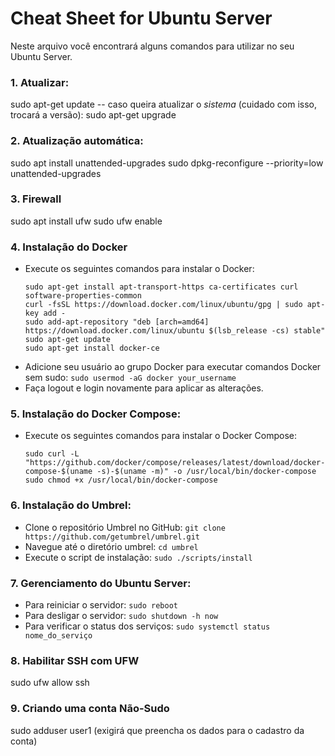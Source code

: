 # Cheat Sheet for Ubuntu Server
Neste arquivo você encontrará alguns comandos para utilizar no seu Ubuntu Server.

### 1. Atualizar:
sudo apt-get update
-- caso queira atualizar o *sistema* (cuidado com isso, trocará a versão):
sudo apt-get upgrade

### 2. Atualização automática:
sudo apt install unattended-upgrades
sudo dpkg-reconfigure --priority=low unattended-upgrades

### 3. Firewall
sudo apt install ufw
sudo ufw enable

### 4. Instalação do Docker
   - Execute os seguintes comandos para instalar o Docker:
     ```
     sudo apt-get install apt-transport-https ca-certificates curl software-properties-common
     curl -fsSL https://download.docker.com/linux/ubuntu/gpg | sudo apt-key add -
     sudo add-apt-repository "deb [arch=amd64] https://download.docker.com/linux/ubuntu $(lsb_release -cs) stable"
     sudo apt-get update
     sudo apt-get install docker-ce
     ```
   - Adicione seu usuário ao grupo Docker para executar comandos Docker sem sudo: `sudo usermod -aG docker your_username`
   - Faça logout e login novamente para aplicar as alterações.
     
### 5. Instalação do Docker Compose:
   - Execute os seguintes comandos para instalar o Docker Compose:
     ```
     sudo curl -L "https://github.com/docker/compose/releases/latest/download/docker-compose-$(uname -s)-$(uname -m)" -o /usr/local/bin/docker-compose
     sudo chmod +x /usr/local/bin/docker-compose
     ```
### 6. Instalação do Umbrel:
   - Clone o repositório Umbrel no GitHub: `git clone https://github.com/getumbrel/umbrel.git`
   - Navegue até o diretório umbrel: `cd umbrel`
   - Execute o script de instalação: `sudo ./scripts/install`

### 7. Gerenciamento do Ubuntu Server:
   - Para reiniciar o servidor: `sudo reboot`
   - Para desligar o servidor: `sudo shutdown -h now`
   - Para verificar o status dos serviços: `sudo systemctl status nome_do_serviço`

### 8. Habilitar SSH com UFW
sudo ufw allow ssh

### 9. Criando uma conta Não-Sudo
sudo adduser user1
(exigirá que preencha os dados para o cadastro da conta)
